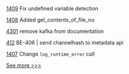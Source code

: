 
[1409](https://github.com/hyperledger/solang/pull/1409) Fix undefined variable detection

[1408](https://github.com/hyperledger/solang/pull/1408) Added get_contents_of_file_no

[4301](https://github.com/hyperledger/fabric/pull/4301) remove kafka from documentation

[412](https://github.com/hyperledger-labs/blockchain-explorer/pull/412) BE-406 | send channelhash to metadata api

[1407](https://github.com/hyperledger/solang/pull/1407) Change `log_runtime_error` call


[See more >>>](https://start-here.hyperledger.org/pull-requests)
